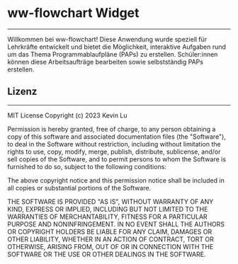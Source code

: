 # ww-flowchart Widget
***
Willkommen bei ww-flowchart! Diese Anwendung wurde speziell für Lehrkräfte entwickelt 
und bietet die Möglichkeit, interaktive Aufgaben rund um das Thema Programmablaufpläne 
(PAPs) zu erstellen. Schüler:innen können diese Arbeitsaufträge bearbeiten sowie 
selbstständig PAPs erstellen. 

## Lizenz
***
MIT License
Copyright (c) 2023 Kevin Lu

Permission is hereby granted, free of charge, to any person obtaining a copy
of this software and associated documentation files (the "Software"), to deal
in the Software without restriction, including without limitation the rights
to use, copy, modify, merge, publish, distribute, sublicense, and/or sell
copies of the Software, and to permit persons to whom the Software is
furnished to do so, subject to the following conditions:

The above copyright notice and this permission notice shall be included in all
copies or substantial portions of the Software.

THE SOFTWARE IS PROVIDED "AS IS", WITHOUT WARRANTY OF ANY KIND, EXPRESS OR
IMPLIED, INCLUDING BUT NOT LIMITED TO THE WARRANTIES OF MERCHANTABILITY,
FITNESS FOR A PARTICULAR PURPOSE AND NONINFRINGEMENT. IN NO EVENT SHALL THE
AUTHORS OR COPYRIGHT HOLDERS BE LIABLE FOR ANY CLAIM, DAMAGES OR OTHER
LIABILITY, WHETHER IN AN ACTION OF CONTRACT, TORT OR OTHERWISE, ARISING FROM,
OUT OF OR IN CONNECTION WITH THE SOFTWARE OR THE USE OR OTHER DEALINGS IN THE
SOFTWARE.